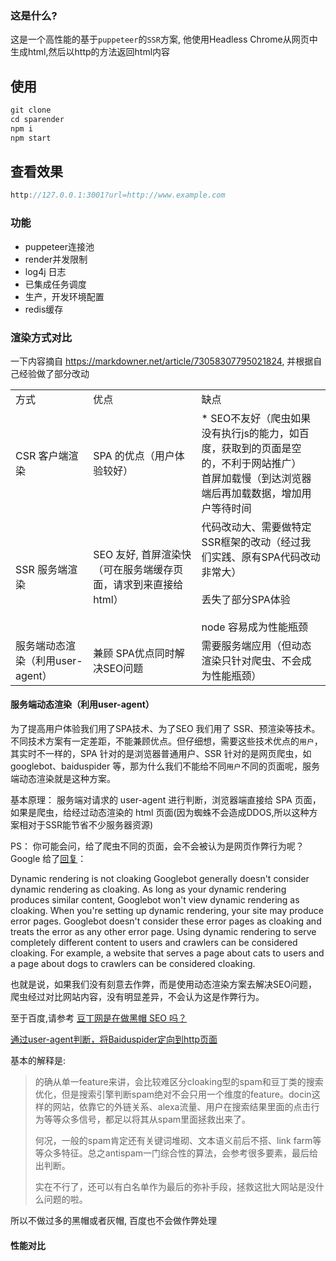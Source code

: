 ### 这是什么?
这是一个高性能的基于`puppeteer`的`SSR`方案, 他使用Headless Chrome从网页中生成html,然后以http的方法返回html内容

## 使用
```js
git clone  
cd sparender
npm i
npm start
```

## 查看效果
```js
http://127.0.0.1:3001?url=http://www.example.com
```

### 功能
 * puppeteer连接池
 * render并发限制
 * log4j 日志
 * 已集成任务调度
 * 生产，开发环境配置
 * redis缓存
  

### 渲染方式对比

一下内容摘自 <a href="https://markdowner.net/article/73058307795021824" target="_blank">https://markdowner.net/article/73058307795021824</a>, 并根据自己经验做了部分改动
<table>
  <tr>
  <td>方式</td>
  <td>优点</td>
  <td>缺点</td>
  </tr>
  <tr>
  <td>CSR 客户端渲染</td>
  <td>SPA 的优点（用户体验较好）</td>
  <td> * SEO不友好（爬虫如果没有执行js的能力，如百度，获取到的页面是空的，不利于网站推广）<br>
 首屏加载慢（到达浏览器端后再加载数据，增加用户等待时间</td>
  </tr>
  <tr>
  <td>SSR 服务端渲染</td>
  <td>SEO 友好, 首屏渲染快（可在服务端缓存页面，请求到来直接给 html）</td>
  <td> 代码改动大、需要做特定SSR框架的改动（经过我们实践、原有SPA代码改动非常大）<br><br>丢失了部分SPA体验<br><br>node 容易成为性能瓶颈</td>
  </tr>
    <tr>
  <td>服务端动态渲染（利用user-agent）</td>
  <td>兼顾 SPA优点同时解决SEO问题</td>
  <td>需要服务端应用（但动态渲染只针对爬虫、不会成为性能瓶颈）</td>
  </tr>
</table>

#### 服务端动态渲染（利用user-agent）

为了提高用户体验我们用了SPA技术、为了SEO 我们用了 SSR、预渲染等技术。不同技术方案有一定差距，不能兼顾优点。但仔细想，需要这些技术优点的`用户`，其实时不一样的，SPA 针对的是浏览器普通用户、SSR 针对的是网页爬虫，如 googlebot、baiduspider 等，那为什么我们不能给不同`用户`不同的页面呢，服务端动态渲染就是这种方案。

基本原理： 服务端对请求的 user-agent 进行判断，浏览器端直接给 SPA 页面，如果是爬虫，给经过动态渲染的 html 页面(因为蜘蛛不会造成DDOS,所以这种方案相对于SSR能节省不少服务器资源)

PS： 你可能会问，给了爬虫不同的页面，会不会被认为是网页作弊行为呢？
Google 给了<a href="https://developers.google.com/search/docs/guides/dynamic-rendering" target="_blank">回复</a>：

Dynamic rendering is not cloaking
Googlebot generally doesn't consider dynamic rendering as cloaking. As long as your dynamic rendering produces similar content, Googlebot won't view dynamic rendering as cloaking.
When you're setting up dynamic rendering, your site may produce error pages. Googlebot doesn't consider these error pages as cloaking and treats the error as any other error page.
Using dynamic rendering to serve completely different content to users and crawlers can be considered cloaking. For example, a website that serves a page about cats to users and a page about dogs to crawlers can be considered cloaking.

也就是说，如果我们没有刻意去作弊，而是使用动态渲染方案去解决SEO问题，爬虫经过对比网站内容，没有明显差异，不会认为这是作弊行为。

至于百度,请参考
<a href="https://www.zhihu.com/question/19864108" target="_blank">豆丁网是在做黑帽 SEO 吗？</a>

<a href="https://ask.seowhy.com/question/16688" target="_blank">通过user-agent判断，将Baiduspider定向到http页面</a>

基本的解释是:
>
>的确从单一feature来讲，会比较难区分cloaking型的spam和豆丁类的搜索优化，但是搜索引擎判断spam绝对不会只用一个维度的feature。docin这样的网站，依靠它的外链关系、alexa流量、用户在搜索结果里面的点击行为等等众多信号，都足以将其从spam里面拯救出来了。
>
> 何况，一般的spam肯定还有关键词堆砌、文本语义前后不搭、link farm等等众多特征。总之antispam一门综合性的算法，会参考很多要素，最后给出判断。
>
> 实在不行了，还可以有白名单作为最后的弥补手段，拯救这批大网站是没什么问题的啦。

所以不做过多的黑帽或者灰帽, 百度也不会做作弊处理


#### 性能对比

